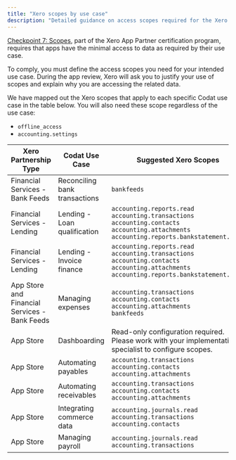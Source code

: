```yaml
---
title: "Xero scopes by use case"
description: "Detailed guidance on access scopes required for the Xero partnership certification"
---
```


[Checkpoint 7: Scopes](https://developer.xero.com/documentation/xero-app-store/app-partner-guides/certification-checkpoints/#required-for-all-integrations), part of the Xero App Partner certification program, requires that apps have the minimal access to data as required by their use case. 

To comply, you must define the access scopes you need for your intended use case. During the app review, Xero will ask you to justify your use of scopes and explain why you are accessing the related data.

We have mapped out the Xero scopes that apply to each specific Codat use case in the table below. You will also need these scope regardless of the use case:
* `offline_access`
* `accounting.settings` 

| **Xero Partnership Type**                     | **Codat Use Case**            | **Suggested Xero Scopes**                                                                                                                                                                                                                                     |
|-----------------------------------------------|-------------------------------|---------------------------------------------------------------------------------------------------------------------------------------------------------------------------------------------------------------------------------------------------------------|
| Financial Services - Bank Feeds               | Reconciling bank transactions |   `bankfeeds`                                                                                                                                                                                                                                                   |
| Financial Services - Lending                  | Lending - Loan qualification  | `accounting.reports.read` <br/> `accounting.transactions`<br/>`accounting.contacts` <br/> `accounting.attachments`<br/>`accounting.reports.bankstatement.read`                                                                                                                 |
| Financial Services - Lending                  | Lending - Invoice finance     | `accounting.reports.read` <br/> `accounting.transactions` <br/> `accounting.contacts` <br/> `accounting.attachments`<br/>`accounting.reports.bankstatement.read`                                                                                                                  |
| App Store and Financial Services - Bank Feeds | Managing expenses             | `accounting.transactions` <br/> `accounting.contacts` <br/> `accounting.attachments` <br/> `bankfeeds`                                                                                                                                                                          |
| App Store                                     | Dashboarding                  | Read-only configuration required. Please work with your implementation specialist to configure scopes. |
| App Store                                     | Automating payables           | `accounting.transactions` <br/> `accounting.contacts` <br/> `accounting.attachments`                                                                                                                                                                                      |
| App Store                                     | Automating receivables        | `accounting.transactions` <br/> `accounting.contacts` <br/> `accounting.attachments`                                                                                                                                                                                      |
| App Store                                     | Integrating commerce data     | `accounting.journals.read` <br/> `accounting.transactions` <br/> `accounting.contacts`                                                                                                                                                                                    |
| App Store                                     | Managing payroll              | `accounting.journals.read` <br/> `accounting.transactions`    
